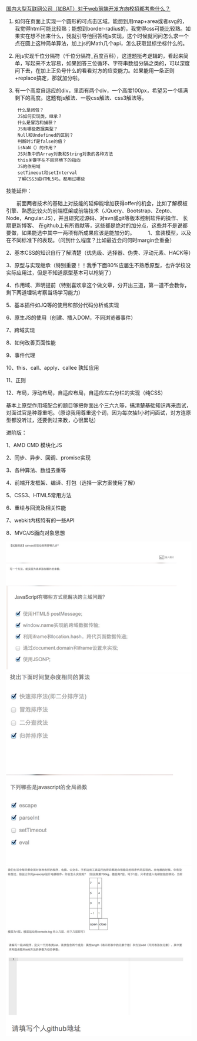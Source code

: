 [国内大型互联网公司（如BAT）对于web前端开发方向校招都考些什么？](http://www.zhihu.com/question/26188893)

1. 如何在页面上实现一个圆形的可点击区域。能想到用map+area或者svg的，我觉得html可能比较熟；能想到border-radius的，我觉得css可能比较熟。如果实在想不出来什么，我就引导他回答纯js实现，这个时候就问问怎么求一个点在圆上这种简单算法，加上js的Math几个api，怎么获取鼠标坐标什么的。

2. 用js实现千位分隔符（千位分隔符_百度百科），这道题挺考逻辑的，看起来简单，写起来不太容易，如果回答三位循环、字符串数组分隔之类的，可以深度问下去，在加上正负号什么的看看对方的应变能力。如果能用一条正则+replace搞定，那就加分啦。

3. 有一个高度自适应的div，里面有两个div，一个高度100px，希望另一个填满剩下的高度。这题有js解法、一般css解法、css3解法等。

        什么是闭包？
        JS如何实现类，继承？
        什么是冒泡和捕获？
        JS有哪些数据类型？
        Null和Undefined的区别？
        判断时if是false的值？
        isNaN（）的作用？
        JS对象中的Array对象和String对象的各种方法
        this关键字在不同环境下的指向
        JS的作用域
        setTimeout和setInterval
        了解CSS3或HTML5吗，都用过哪些
    
技能延伸：

　　前面两者技术的基础上对技能的延伸能增加获得offer的机会，比如了解模板引擎、熟悉比较火的前端框架或前端技术（JQuery、Bootstrap、Zepto、Node，Angular.JS），并且研究过源码、对svn或git等版本控制软件的操作、 长期更新博客、 在github上有所贡献等，这些都是绝对的加分点，这些并不是说都要做，如果能选中其中一两项有所成果应该是能加分的。
　　
1、盒装模型，以及在不同标准下的表现。（问到什么程度？比如最近会问何时margin会重叠）

2、基本CSS的知识自行了解清楚（优先级、选择器、伪类、浮动元素、HACK等）

3、原型与实现继承（特别重要！！我手下面80%应届生不熟悉原型，也许学校没实际应用过，但是不知道原型基本可以枪毙了）

4、作用域、声明提前（特别喜欢拿这个做文章，分开出三道，第一道不会教你，剩下两道埋坑考察当场学习能力）

5、基本插件如JQ等的使用和部分代码分析或实现

6、原生JS的使用（创建、插入DOM，不同浏览器事件）

7、跨域实现

8、如何改善页面性能

9、事件代理

10、this、call、apply、callee 孰知应用

11、正则

12、布局，浮动布局，自适应布局，自适应左右分栏的实现（纯CSS）


基本上原型作用域配合的题目够把你面出个三六九等，搞清楚基础知识再来面试，对面试官是种尊重吧。（原谅我用尊重这个词，因为每次抽1小时问面试，对方连原型都没听过，还要倒过来教，心很累哒）

进阶版：

1、AMD CMD 模块化JS

2、同步、异步、回调、promise实现

3、各种算法、数组去重等

4、前端开发框架、编译、打包（选择一家方案使用了解）

5、CSS3、HTML5常用方法

6、重绘与回流及相关性能

7、webkit内核特有的一些API

8、MVC/JS面向对象思想

![1](Images/FE-1-1.png)
![1](Images/FE-1-2.png)
![1](Images/FE-1-3.png)
